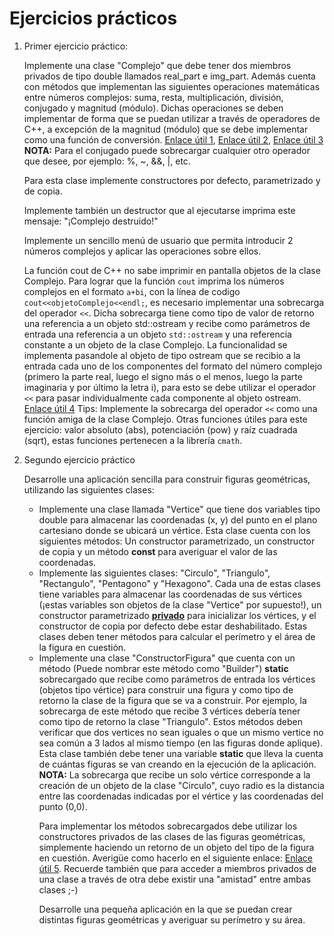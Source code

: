 # Ejercicios prácticos

<ol>
<li> Primer ejercicio práctico:

Implemente una clase "Complejo" que debe tener dos miembros privados de tipo double llamados real_part e img_part.
Además cuenta con métodos que implementan las siguientes operaciones matemáticas entre números complejos: suma, resta, multiplicación, división, conjugado y magnitud (módulo). Dichas operaciones se deben implementar de forma que se puedan utilizar a través de operadores de C++, a excepción de la magnitud (módulo) que se debe implementar como una función de conversión. [Enlace útil 1](https://www.varsitytutors.com/hotmath/hotmath_help/topics/operations-with-complex-numbers), [Enlace útil 2](https://saylordotorg.github.io/text_intermediate-algebra/s08-07-complex-numbers-and-their-oper.html), [Enlace útil 3](https://www.sangakoo.com/es/temas/numeros-complejos-en-forma-polar-modulo-y-argumento) <b>NOTA:</b> Para el conjugado puede sobrecargar cualquier otro operador que desee, por ejemplo: %, ~, &&, |, etc.

Para esta clase implemente constructores por defecto, parametrizado y de copia. 

Implemente también un destructor que al ejecutarse imprima este mensaje: "¡Complejo destruido!"

Implemente un sencillo menú de usuario que permita introducir 2 números complejos y aplicar las operaciones sobre ellos.

La función cout de C++ no sabe imprimir en pantalla objetos de la clase Complejo. Para lograr que la función `cout` imprima los números complejos en el formato `a+bi`, con la línea de codigo `cout<<objetoComplejo<<endl;`, es necesario implementar una sobrecarga del operador `<<`. Dicha sobrecarga tiene como tipo de valor de retorno una referencia a un objeto std::ostream y recibe como parámetros de entrada una referencia a un objeto `std::ostream` y una referencia constante a un objeto de la clase Complejo. La funcionalidad se implementa pasandole al objeto de tipo ostream que se recibio a la entrada cada uno de los componentes del formato del número complejo (primero la parte real, luego el signo más o el menos, luego la parte imaginaria y por último la letra i), para esto se debe utilizar el operador `<<` para pasar individualmente cada componente al objeto ostream. [Enlace útil 4](https://medium.com/@nonuruzun/overloading-input-output-operators-in-c-a2a74c5dda8a) Tips: Implemente la sobrecarga del operador `<<` como una función amiga de la clase Complejo. Otras funciones útiles para este ejercicio: valor absoluto (abs), potenciación (pow) y raíz cuadrada (sqrt), estas funciones pertenecen a la librería `cmath`. 
</li>
<li> Segundo ejercicio práctico

Desarrolle una aplicación sencilla para construir figuras geométricas, utilizando las siguientes clases:

<ul>
<li>Implemente una clase llamada "Vertice" que tiene dos variables tipo double para almacenar las coordenadas (x, y) del punto en el plano cartesiano donde se ubicará un vértice. Esta clase cuenta con los siguientes métodos: Un constructor parametrizado, un constructor de copia y un método <b>const</b> para averiguar el valor de las coordenadas.</li>
<li>Implemente las siguientes clases: "Circulo", "Triangulo", "Rectangulo", "Pentagono" y "Hexagono". Cada una de estas clases tiene variables para almacenar las coordenadas de sus vértices (¡estas variables son objetos de la clase "Vertice" por supuesto!), un constructor parametrizado <b><u>privado</u></b> para inicializar los vértices, y el constructor de copia por defecto debe estar deshabilitado. Estas clases deben tener métodos para calcular el perímetro y el área de la figura en cuestión. </li>
<li>Implemente una clase "ConstructorFigura" que cuenta con un método (Puede nombrar este método como "Builder") <b>static</b> sobrecargado que recibe como parámetros de entrada los vértices (objetos tipo vértice) para construir una figura y como tipo de retorno la clase de la figura que se va a construir. Por ejemplo, la sobrecarga de este método que recibe 3 vértices debería tener como tipo de retorno la clase "Triangulo". Estos métodos deben verificar que dos vertices no sean iguales o que un mismo vertice no sea común a 3 lados al mismo tiempo (en las figuras donde aplique). Esta clase también debe tener una variable <b>static</b> que lleva la cuenta de cuántas figuras se van creando en la ejecución de la aplicación. <b>NOTA:</b> La sobrecarga que recibe un solo vértice corresponde a la creación de un objeto de la clase "Circulo", cuyo radio es la distancia entre las coordenadas indicadas por el vértice y las coordenadas del punto (0,0).

Para implementar los métodos sobrecargados debe utilizar los constructores privados de las clases de las figuras geométricas, simplemente haciendo un retorno de un objeto del tipo de la figura en cuestión. Averigüe como hacerlo en el siguiente enlace: [Enlace útil 5](https://www.zator.com/Cpp/E4_11_2d1.htm#Constructores%20privados%20y%20protegidos). Recuerde también que para acceder a miembros privados de una clase a través de otra debe existir una "amistad" entre ambas clases ;-)</li>

Desarrolle una pequeña aplicación en la que se puedan crear distintas figuras geométricas y averiguar su perímetro y su área.

</ul>
</li>
</ol>
